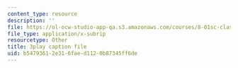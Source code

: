 ```yaml
---
content_type: resource
description: ''
file: https://ol-ocw-studio-app-qa.s3.amazonaws.com/courses/8-01sc-classical-mechanics-fall-2016/b54793612e316faed1120b87345ff6de_W1lxlbJ0BZU.srt
file_type: application/x-subrip
resourcetype: Other
title: 3play caption file
uid: b5479361-2e31-6fae-d112-0b87345ff6de
---
```


